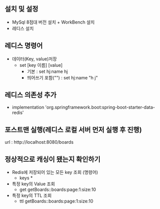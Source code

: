 ## 설치 및 설정
- MySql 8점대 버전 설치 + WorkBench 설치
- 레디스 설치

## 레디스 명령어
- 데이터(Key, value)저장
  - set [key 이름] [value]
    - 기본 : set hj:name hj
    - 띄어쓰기 포함("") : set hj:name "h j"

## 레디스 의존성 추가
- implementation 'org.springframework.boot:spring-boot-starter-data-redis'

## 포스트맨 실행(레디스 로컬 서버 먼저 실행 후 진행)
url : http://localhost:8080/boards

## 정상적으로 캐싱이 됐는지 확인하기
- Redis에 저장되어 있는 모든 key 조회 (명령어)
  - keys * 
- 특정 key의 Value 조회
  - get getBoards::boards:page:1:size:10
- 특정 key의 TTL 조회
  - ttl getBoards::boards:page:1:size:10 